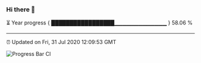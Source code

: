 ### Hi there 👋

⏳ Year progress { █████████████████▁▁▁▁▁▁▁▁▁▁▁▁▁ } 58.06 %

---

⏰ Updated on Fri, 31 Jul 2020 12:09:53 GMT

![Progress Bar CI](https://github.com/liununu/liununu/workflows/Progress%20Bar%20CI/badge.svg)
